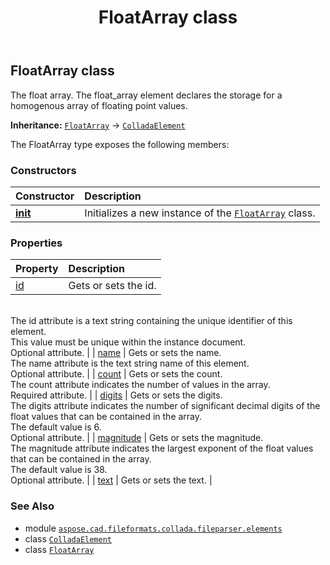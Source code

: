 ﻿---
title: FloatArray class
second_title: Aspose.CAD for Python via .NET API References
description: 
type: docs
weight: 320
url: /python-net/aspose.cad.fileformats.collada.fileparser.elements/floatarray/
is_root: false
---

## FloatArray class

The float array.
The float_array element declares the storage for a homogenous array of floating point values.



**Inheritance:** [`FloatArray`](/cad/python-net/aspose.cad.fileformats.collada.fileparser.elements/floatarray) → 
[`ColladaElement`](/cad/python-net/aspose.cad.fileformats.collada.fileparser.elements/colladaelement)



The FloatArray type exposes the following members:

### Constructors
| Constructor | Description |
| :- | :- |
| [__init__](/cad/python-net/aspose.cad.fileformats.collada.fileparser.elements/floatarray/__init__/#) | Initializes a new instance of the [`FloatArray`](/cad/python-net/aspose.cad.fileformats.collada.fileparser.elements/floatarray) class. |


### Properties
| Property | Description |
| :- | :- |
| [id](/cad/python-net/aspose.cad.fileformats.collada.fileparser.elements/floatarray/id) | Gets or sets the id.<br/>The id attribute is a text string containing the unique identifier of this element.<br/>This value must be unique within the instance document.<br/>Optional attribute. |
| [name](/cad/python-net/aspose.cad.fileformats.collada.fileparser.elements/floatarray/name) | Gets or sets the name.<br/>The name attribute is the text string name of this element.<br/>Optional attribute. |
| [count](/cad/python-net/aspose.cad.fileformats.collada.fileparser.elements/floatarray/count) | Gets or sets the count.<br/>The count attribute indicates the number of values in the array.<br/>Required attribute. |
| [digits](/cad/python-net/aspose.cad.fileformats.collada.fileparser.elements/floatarray/digits) | Gets or sets the digits.<br/>The digits attribute indicates the number of significant decimal digits of the float values that can be contained in the array.<br/>The default value is 6.<br/>Optional attribute. |
| [magnitude](/cad/python-net/aspose.cad.fileformats.collada.fileparser.elements/floatarray/magnitude) | Gets or sets the magnitude.<br/>The magnitude attribute indicates the largest exponent of the float values that can be contained in the array.<br/>The default value is 38.<br/>Optional attribute. |
| [text](/cad/python-net/aspose.cad.fileformats.collada.fileparser.elements/floatarray/text) | Gets or sets the text. |



### See Also
* module [`aspose.cad.fileformats.collada.fileparser.elements`](..)
* class [`ColladaElement`](/cad/python-net/aspose.cad.fileformats.collada.fileparser.elements/colladaelement)
* class [`FloatArray`](/cad/python-net/aspose.cad.fileformats.collada.fileparser.elements/floatarray)
